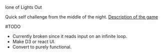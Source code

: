 lone of Lights Out

Quick self challenge from the middle of the night.  [Description of the game]( https://en.wikipedia.org/wiki/Lights_Out_(game))

#TODO
* Currently broken since it reads input on an infinite loop.
* Make D3 or react UI.
* Convert to purely functional.
